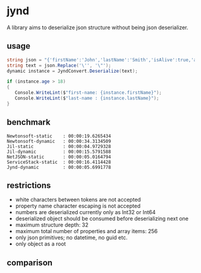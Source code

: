 # jynd

A library aims to deserialize json structure without being json deserializer.

## usage

```` csharp
string json = "{'firstName':'John','lastName':'Smith','isAlive':true,'age':25}";
string text = json.Replace('\'', '\"');
dynamic instance = JyndConvert.Deserialize(text);

if (instance.age > 18)
{
   Console.WriteLint($"first-name: {instance.firstName}");
   Console.WriteLint($"last-name : {instance.lastName}");
}
````

## benchmark

```` text
Newtonsoft-static    : 00:00:19.6265434
Newtonsoft-dynamic   : 00:00:34.3134509
Jil-static           : 00:00:04.9729328
Jil-dynamic          : 00:00:15.5791588
NetJSON-static       : 00:00:05.0164794
ServiceStack-static  : 00:00:16.4114428
Jynd-dynamic         : 00:00:05.6991778
````

## restrictions

* white characters between tokens are not accepted
* property name character escaping is not accepted
* numbers are deserialized currently only as Int32 or Int64
* deserialized object should be consumed before deserializing next one
* maximum structure depth: 32
* maximum total number of properties and array items: 256
* only json primitives; no datetime, no guid etc.
* only object as a root

## comparison

